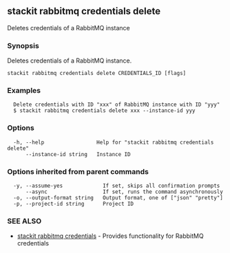 ## stackit rabbitmq credentials delete

Deletes credentials of a RabbitMQ instance

### Synopsis

Deletes credentials of a RabbitMQ instance.

```
stackit rabbitmq credentials delete CREDENTIALS_ID [flags]
```

### Examples

```
  Delete credentials with ID "xxx" of RabbitMQ instance with ID "yyy"
  $ stackit rabbitmq credentials delete xxx --instance-id yyy
```

### Options

```
  -h, --help                 Help for "stackit rabbitmq credentials delete"
      --instance-id string   Instance ID
```

### Options inherited from parent commands

```
  -y, --assume-yes             If set, skips all confirmation prompts
      --async                  If set, runs the command asynchronously
  -o, --output-format string   Output format, one of ["json" "pretty"]
  -p, --project-id string      Project ID
```

### SEE ALSO

* [stackit rabbitmq credentials](./stackit_rabbitmq_credentials.md)	 - Provides functionality for RabbitMQ credentials

